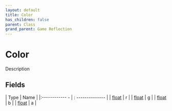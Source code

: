 ```yaml
---
layout: default
title: Color
has_children: false
parent: Class
grand_parent: Game Reflection
---
```

# Color
Description 

## Fields
| Type | Name |
|:------------ - | : -------------- |
| [float](game-reflection/components/float.md) | r |
| [float](game-reflection/components/float.md) | g |
| [float](game-reflection/components/float.md) | b |
| [float](game-reflection/components/float.md) | a |

